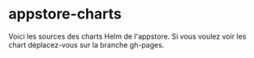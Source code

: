 # appstore-charts
Voici les sources des charts Helm de l'appstore. Si vous voulez
voir les chart déplacez-vous sur la branche gh-pages.
